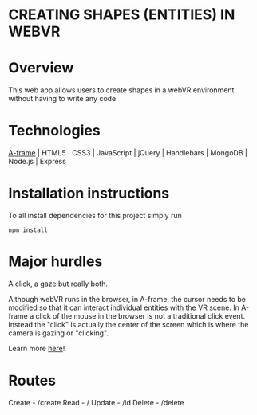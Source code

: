# CREATING SHAPES (ENTITIES) IN WEBVR


# Overview
This web app allows users to create shapes in a webVR environment without having to write any code


# Technologies
[A-frame](https://aframe.io/) | HTML5 | CSS3 | JavaScript | jQuery | Handlebars | MongoDB | Node.js | Express


# Installation instructions
To all install dependencies for this project simply run
```
npm install
```

# Major hurdles
A click, a gaze but really both.

Although webVR runs in the browser, in A-frame, the cursor needs to be modified so that it can interact individual entities with the VR scene. In A-frame a click of the mouse in the browser is not a traditional click event. Instead the "click" is actually the center of the screen which is where the camera is gazing or "clicking".

Learn more [here](https://aframe.io/docs/0.5.0/components/cursor.html#sidebar)!


# Routes
Create - /create
Read - /
Update - /id
Delete - /delete
